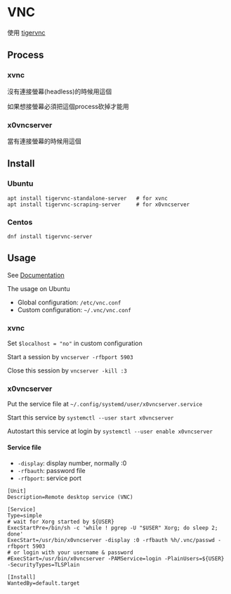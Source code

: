 # VNC

使用 [tigervnc](https://tigervnc.org)

## Process

### xvnc
沒有連接螢幕(headless)的時候用這個

如果想接螢幕必須把這個process砍掉才能用

### x0vncserver
當有連接螢幕的時候用這個

## Install

### Ubuntu

    apt install tigervnc-standalone-server   # for xvnc
    apt install tigervnc-scraping-server     # for x0vncserver

### Centos

    dnf install tigervnc-server

## Usage

See [Documentation](https://wiki.archlinux.org/title/TigerVNC)

The usage on Ubuntu
-  Global configuration: `/etc/vnc.conf`
-  Custom configuration: `~/.vnc/vnc.conf`

### xvnc

Set `$localhost = "no"` in custom configuration

Start a session by `vncserver -rfbport 5903`

Close this session by `vncserver -kill :3`


### x0vncserver

Put the service file at `~/.config/systemd/user/x0vncserver.service`

Start this service by `systemctl --user start x0vncserver`

Autostart this service at login by `systemctl --user enable x0vncserver`

#### Service file

-  `-display`: display number, normally :0
-  `-rfbauth`: password file
-  `-rfbport`: service port

```shell
[Unit]
Description=Remote desktop service (VNC)

[Service]
Type=simple
# wait for Xorg started by ${USER}
ExecStartPre=/bin/sh -c 'while ! pgrep -U "$USER" Xorg; do sleep 2; done'
ExecStart=/usr/bin/x0vncserver -display :0 -rfbauth %h/.vnc/passwd -rfbport 5903
# or login with your username & password
#ExecStart=/usr/bin/x0vncserver -PAMService=login -PlainUsers=${USER} -SecurityTypes=TLSPlain

[Install]
WantedBy=default.target

```
